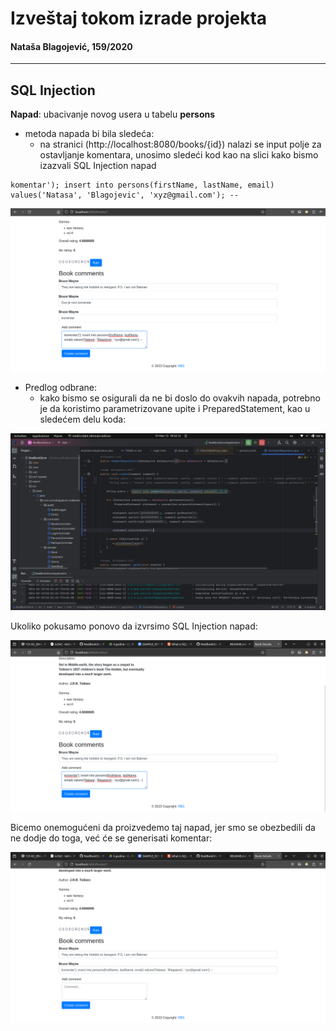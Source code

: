 # Izveštaj tokom izrade projekta
#### Nataša Blagojević, 159/2020

<hr>

## SQL Injection

**Napad**: ubacivanje novog usera u tabelu **persons** 

- metoda napada bi bila sledeća:
    - na stranici (http://localhost:8080/books/{id}) nalazi se input polje za ostavljanje komentara, unosimo sledeći kod kao na slici kako bismo izazvali SQL Injection napad

```
komentar'); insert into persons(firstName, lastName, email) values('Natasa', 'Blagojevic', 'xyz@gmail.com'); --
``` 

![SQL-Injection-Napad](./slike/sql_injection_napad.png)


- Predlog odbrane:
    - kako bismo se osigurali da ne bi doslo do ovakvih napada, potrebno je da koristimo parametrizovane upite i PreparedStatement, kao u sledećem delu koda:

![SQL-Injection-Odbrana](./slike/sql_injection_odbrana.png) 

Ukoliko pokusamo ponovo da izvrsimo SQL Injection napad:

![SQL-Injection-Napad2](./slike/sql_injection_napad2.png)

Bicemo onemogućeni da proizvedemo taj napad, jer smo se obezbedili da ne dodje do toga, već će se generisati komentar: 

![SQL-Injection-Komentar](./slike/sql_injection_komentar.png)